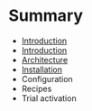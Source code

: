 # Summary

* [Introduction](README.md)
* [Introduction](introduction.md)
* [Architecture](architecture.md)
* [Installation](installation.md)
* Configuration
* Recipes
* Trial activation

